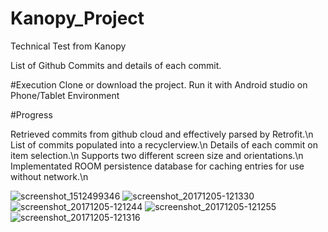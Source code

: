 # Kanopy_Project
Technical Test from Kanopy

List of Github Commits and details of each commit.

#Execution
Clone or download the project.
Run it with Android studio on Phone/Tablet Environment

#Progress

Retrieved commits from github cloud and effectively parsed by Retrofit.\n
List of commits populated into a recyclerview.\n
Details of each commit on item selection.\n
Supports two different screen size and orientations.\n
Implementated ROOM persistence database for caching entries for use without network.\n

![screenshot_1512499346](https://user-images.githubusercontent.com/24377762/33632827-db00ef62-d9dc-11e7-89aa-2d3d7cde0f03.png)
![screenshot_20171205-121330](https://user-images.githubusercontent.com/24377762/33632901-1b2fe16a-d9dd-11e7-803f-a933c3215e80.png)
![screenshot_20171205-121244](https://user-images.githubusercontent.com/24377762/33632904-1b6d5f7c-d9dd-11e7-849b-8fcf7e4e72f1.png)
![screenshot_20171205-121255](https://user-images.githubusercontent.com/24377762/33632905-1b8df408-d9dd-11e7-9f4c-5675bbf6fa78.png)
![screenshot_20171205-121316](https://user-images.githubusercontent.com/24377762/33632907-1ba89b96-d9dd-11e7-9c28-3f545d71a13b.png)


